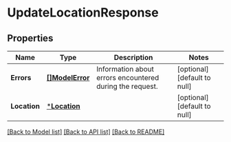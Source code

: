 # UpdateLocationResponse

## Properties

 Name         | Type                         | Description                                              | Notes                        
--------------|------------------------------|----------------------------------------------------------|------------------------------
 **Errors**   | [**[]ModelError**](Error.md) | Information about errors encountered during the request. | [optional] [default to null] 
 **Location** | [***Location**](Location.md) |                                                          | [optional] [default to null] 

[[Back to Model list]](../README.md#documentation-for-models) [[Back to API list]](../README.md#documentation-for-api-endpoints) [[Back to README]](../README.md)

